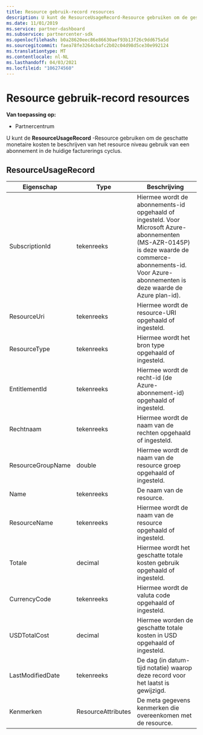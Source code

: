 ```yaml
---
title: Resource gebruik-record resources
description: U kunt de ResourceUsageRecord-Resource gebruiken om de geschatte monetaire kosten te beschrijven van het resource niveau gebruik van een abonnement in de huidige facturerings cyclus.
ms.date: 11/01/2019
ms.service: partner-dashboard
ms.subservice: partnercenter-sdk
ms.openlocfilehash: b0a28620eec86e86630aef93b13f26c9dd675a5d
ms.sourcegitcommit: faea78fe3264cbafc2b02c04d98d5ce30e992124
ms.translationtype: MT
ms.contentlocale: nl-NL
ms.lasthandoff: 04/03/2021
ms.locfileid: "106274560"
---
```

# <a name="resource-usage-record-resources"></a>Resource gebruik-record resources

**Van toepassing op:**

- Partnercentrum

U kunt de **ResourceUsageRecord** -Resource gebruiken om de geschatte monetaire kosten te beschrijven van het resource niveau gebruik van een abonnement in de huidige facturerings cyclus.

## <a name="resourceusagerecord"></a>ResourceUsageRecord

| Eigenschap          | Type               | Beschrijving                                                                                                                                                                                                |
|-------------------|--------------------|------------------------------------------------------------------------------------------------------------------------------------------------------------------------------------------------------------|
| SubscriptionId    | tekenreeks             | Hiermee wordt de abonnements-id opgehaald of ingesteld. Voor Microsoft Azure-abonnementen (MS-AZR-0145P) is deze waarde de commerce-abonnements-id. Voor Azure-abonnementen is deze waarde de Azure plan-id). |
| ResourceUri       | tekenreeks             | Hiermee wordt de resource-URI opgehaald of ingesteld.                                                                                                                                                                            |
| ResourceType      | tekenreeks             | Hiermee wordt het bron type opgehaald of ingesteld.                                                                                                                                                                            |
| EntitlementId     | tekenreeks             | Hiermee wordt de recht-id (de Azure-abonnement-id) opgehaald of ingesteld.                                                                                                                               |
| Rechtnaam   | tekenreeks             | Hiermee wordt de naam van de rechten opgehaald of ingesteld.                                                                                                                                                                         |
| ResourceGroupName | double             | Hiermee wordt de naam van de resource groep opgehaald of ingesteld.                                                                                                                                                                      |
| Name              | tekenreeks             | De naam van de resource.                                                                                                                                                                                  |
| ResourceName      | tekenreeks             | Hiermee wordt de naam van de resource opgehaald of ingesteld.                                                                                                                                                                     |
| Totale         | decimal            | Hiermee wordt het geschatte totale kosten gebruik opgehaald of ingesteld.                                                                                                                                                               |
| CurrencyCode      | tekenreeks             | Hiermee wordt de valuta code opgehaald of ingesteld.                                                                                                                                                                            |
| USDTotalCost      | decimal            | Hiermee worden de geschatte totale kosten in USD opgehaald of ingesteld.                                                                                                                                                              |
| LastModifiedDate  | tekenreeks             | De dag (in datum-tijd notatie) waarop deze record voor het laatst is gewijzigd.                                                                                                                                          |
| Kenmerken        | ResourceAttributes | De meta gegevens kenmerken die overeenkomen met de resource.                                                                                                                                                     |
